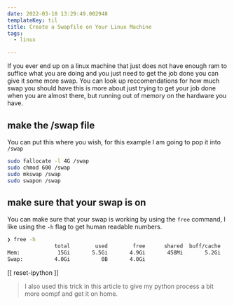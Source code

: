 ```yaml
---
date: 2022-03-18 13:29:49.002948
templateKey: til
title: Create a Swapfile on Your Linux Machine
tags:
  - linux

---
```



If you ever end up on a linux machine that just does not have enough ram to
suffice what you are doing and you just need to get the job done you can give
it some more swap.  You can look up reccomendations for how much swap you
should have this is more about just trying to get your job done when you are
almost there, but running out of memory on the hardware you have.

## make the /swap file

You can put this where you wish, for this example I am going to pop it into
`/swap`

```bash
sudo fallocate -l 4G /swap
sudo chmod 600 /swap
sudo mkswap /swap
sudo swapon /swap
```

## make sure that your swap is on

You can make sure that your swap is working by using the `free` command, I like
using the `-h` flag to get human readable numbers.

```bash
❯ free -h
               total        used        free      shared  buff/cache   available
Mem:            15Gi       5.5Gi       4.9Gi       458Mi       5.2Gi       9.3Gi
Swap:          4.0Gi          0B       4.0Gi
```

[[ reset-ipython ]]

> I also used this trick in this article to give my python process a bit more oompf and get it on home.
